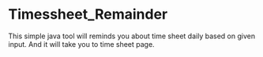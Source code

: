 # Timessheet_Remainder
This simple java tool will reminds you about time sheet daily based on given input. And it will take you to time sheet page.
